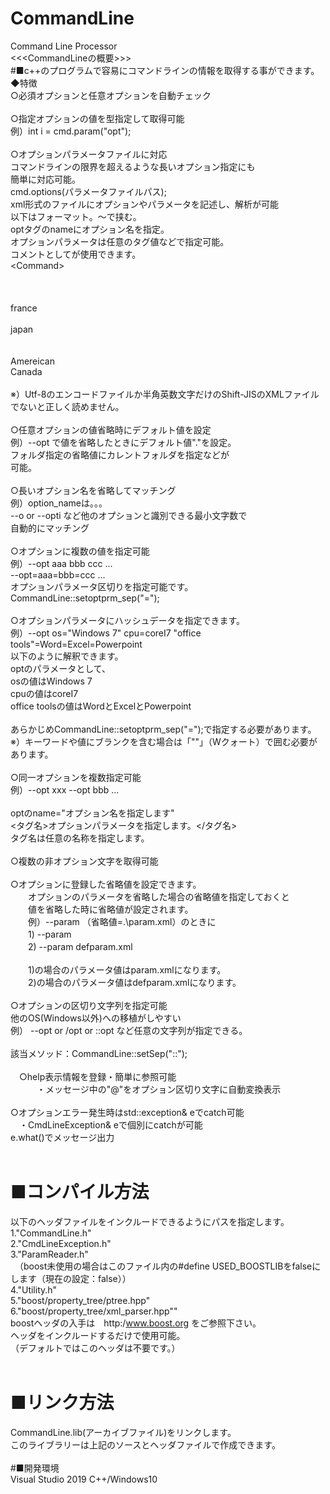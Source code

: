# CommandLine</br>
Command Line Processor</br>
<<<CommandLineの概要>>></br>
#■c++のプログラムで容易にコマンドラインの情報を取得する事ができます。</br>
◆特徴</br>
○必須オプションと任意オプションを自動チェック</br>
</br>
○指定オプションの値を型指定して取得可能</br>
	 例）int i = cmd.param<int>("opt");</br>
</br>
○オプションパラメータファイルに対応</br>
	 コマンドラインの限界を超えるような長いオプション指定にも</br>
	 簡単に対応可能。</br>
	 cmd.options(パラメータファイルパス);</br>
	 xml形式のファイルにオプションやパラメータを記述し、解析が可能</br>
	 以下はフォーマット。<Command>～</Command>で挟む。</br>
	 optタグのnameにオプション名を指定。</br>
	 オプションパラメータは任意のタグ<file>値</file>などで指定可能。</br>
	コメントとして<!-- ～ -->が使用できます。</br>
	&lt;Command&gt;</br>
		<!-- option--></br>
		<opt name="copy"/></br>
			<opt name="from"/></br>
				<file>france</file></br>
			<opt name="to"/></br>
				<file>japan</file></br>
		<!-- comment --></br>
		<opt name="type"/></br>
			<file>Amereican</file></br>
			<file>Canada</file></br>
	</Command></br>
	※）Utf-8のエンコードファイルか半角英数文字だけのShift-JISのXMLファイルでないと正しく読めません。</br>
</br>
○任意オプションの値省略時にデフォルト値を設定</br>
	 例）--opt で値を省略したときにデフォルト値"."を設定。</br>
	 フォルダ指定の省略値にカレントフォルダを指定などが</br>
	 可能。</br>
</br>
○長いオプション名を省略してマッチング</br>
	 例）option_nameは。。。</br>
		--o or --opti など他のオプションと識別できる最小文字数で</br>
		自動的にマッチング</br>
</br>
○オプションに複数の値を指定可能</br>
	 例）--opt aaa bbb ccc ...</br>
	 	--opt=aaa=bbb=ccc ...</br>
	 	オプションパラメータ区切りを指定可能です。</br>
	 	CommandLine::setoptprm_sep("=");</br>
</br>
○オプションパラメータにハッシュデータを指定できます。</br>
    例）--opt os="Windows 7" cpu=coreI7 "office tools"=Word=Excel=Powerpoint</br>
    以下のように解釈できます。</br>
    optのパラメータとして、</br>
    osの値はWindows 7</br>
    cpuの値はcoreI7</br>
    office toolsの値はWordとExcelとPowerpoint</br>
</br>
    あらかじめCommandLine::setoptprm_sep("=");で指定する必要があります。</br>
	※）キーワードや値にブランクを含む場合は「""」（Wクォート）で囲む必要があります。</br>
</br>
○同一オプションを複数指定可能</br>
	 例）--opt xxx --opt bbb ...</br>
</br>
	optのname="オプション名を指定します"</br>
	<タグ名>オプションパラメータを指定します。</タグ名></br>
        タグ名は任意の名称を指定します。</br>
</br>
○複数の非オプション文字を取得可能</br>
</br>
○オプションに登録した省略値を設定できます。</br>
　　オプションのパラメータを省略した場合の省略値を指定しておくと</br>
　　値を省略した時に省略値が設定されます。</br>
　　例）--param （省略値=.\param.xml）のときに</br>
　　1) --param</br>
　　2) --param defparam.xml</br>
</br>
　　1)の場合のパラメータ値はparam.xmlになります。</br>
　　2)の場合のパラメータ値はdefparam.xmlになります。</br>
</br>
○オプションの区切り文字列を指定可能</br>
	 他のOS(Windows以外)への移植がしやすい</br>
	 例） --opt or /opt or ::opt など任意の文字列が指定できる。</br>
</br>
	該当メソッド：CommandLine::setSep("::");</br>
</br>
　○help表示情報を登録・簡単に参照可能</br>
　　　・メッセージ中の"@"をオプション区切り文字に自動変換表示</br>
</br>
○オプションエラー発生時はstd::exception& eでcatch可能</br>
	　・CmdLineException& eで個別にcatchが可能</br>
		e.what()でメッセージ出力</br>
</br>
# ■コンパイル方法</br>
以下のヘッダファイルをインクルードできるようにパスを指定します。</br>
1."CommandLine.h"</br>
2."CmdLineException.h"</br>
3."ParamReader.h"</br>
　（boost未使用の場合はこのファイル内の#define USED_BOOSTLIBをfalseにします（現在の設定：false））</br>
4."Utility.h"</br>
5."boost/property_tree/ptree.hpp"</br>
6."boost/property_tree/xml_parser.hpp""</br>
  boostヘッダの入手は　http:/www.boost.org をご参照下さい。</br>
  ヘッダをインクルードするだけで使用可能。</br>
  （デフォルトではこのヘッダは不要です。）</br>
</br>
# ■リンク方法</br>
CommandLine.lib(アーカイブファイル)をリンクします。</br>
このライブラリーは上記のソースとヘッダファイルで作成できます。</br>
</br>
#■開発環境</br>
Visual Studio 2019 C++/Windows10</br>
